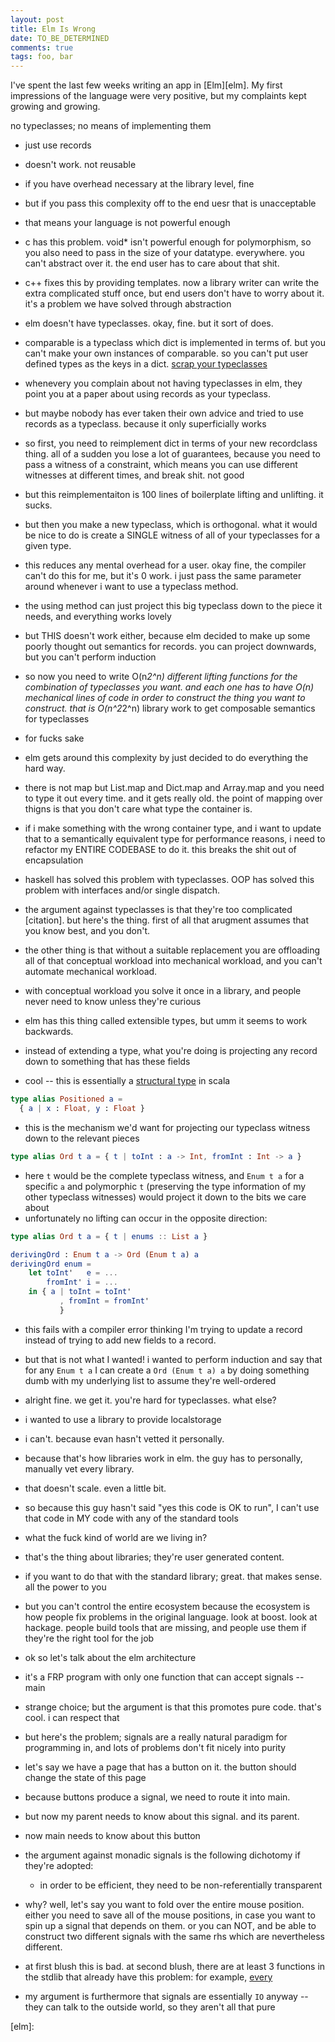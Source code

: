 ```yaml
---
layout: post
title: Elm Is Wrong
date: TO_BE_DETERMINED
comments: true
tags: foo, bar
---
```


I've spent the last few weeks writing an app in [Elm][elm]. My first impressions
of the language were very positive, but my complaints kept growing and growing.

no typeclasses; no means of implementing them
- just use records
- doesn't work. not reusable
- if you have overhead necessary at the library level, fine
- but if you pass this complexity off to the end uesr that is unacceptable
- that means your language is not powerful enough
- c has this problem. void* isn't powerful enough for polymorphism, so you also
    need to pass in the size of your datatype. everywhere. you can't abstract
    over it. the end user has to care about that shit.
- c++ fixes this by providing templates. now a library writer can write the
    extra complicated stuff once, but end users don't have to worry about it.
    it's a problem we have solved through abstraction

- elm doesn't have typeclasses. okay, fine. but it sort of does.
- comparable is a typeclass which dict is implemented in terms of. but you can't
    make your own instances of comparable. so you can't put user defined types
    as the keys in a dict. [scrap your typeclasses](http://www.haskellforall.com/2012/05/scrap-your-type-classes.html)
- whenevery you complain about not having typeclasses in elm, they point you at
    a paper about using records as your typeclass.
- but maybe nobody has ever taken their own advice and tried to use records as a
    typeclass. because it only superficially works
- so first, you need to reimplement dict in terms of your new recordclass thing.
    all of a sudden you lose a lot of guarantees, because you need to pass a
    witness of a constraint, which means you can use different witnesses at
    different times, and break shit. not good
- but this reimplementaiton is 100 lines of boilerplate lifting and unlifting.
    it sucks.
- but then you make a new typeclass, which is orthogonal. what it would be nice
    to do is create a SINGLE witness of all of your typeclasses for a given
    type.
- this reduces any mental overhead for a user. okay fine, the compiler can't do
    this for me, but it's 0 work. i just pass the same parameter around whenever
    i want to use a typeclass method.
- the using method can just project this big typeclass down to the piece it
    needs, and everything works lovely
- but THIS doesn't work either, because elm decided to make up some poorly
    thought out semantics for records. you can project downwards, but you can't
    perform induction
- so now you need to write O(n*2^n) different lifting functions for the combination
    of typeclasses you want. and each one has to have O(n) mechanical lines of
    code in order to construct the thing you want to construct. that is O(n^2*2^n)
    library work to get composable semantics for typeclasses
- for fucks sake

- elm gets around this complexity by just decided to do everything the hard way.
- there is not map but List.map and Dict.map and Array.map and you need to type
    it out every time. and it gets really old. the point of mapping over thigns
    is that you don't care what type the container is.
- if i make something with the wrong container type, and i want to update that
    to a semantically equivalent type for performance reasons, i need to
    refactor my ENTIRE CODEBASE to do it. this breaks the shit out of
    encapsulation
- haskell has solved this problem with typeclasses. OOP has solved this problem
    with interfaces and/or single dispatch.
- the argument against typeclasses is that they're too complicated [citation].
    but here's the thing. first of all that arugment assumes that you know best,
    and you don't.
- the other thing is that without a suitable replacement you are offloading all
    of that conceptual workload into mechanical workload, and you can't automate
    mechanical workload.
- with conceptual workload you solve it once in a library, and people never need
    to know unless they're curious

- elm has this thing called extensible types, but umm it seems to work
    backwards.
- instead of extending a type, what you're doing is projecting any record down
    to something that has these fields
- cool -- this is essentially a [structural
    type](https://twitter.github.io/scala_school/advanced-types.html#structural) in scala
```elm
type alias Positioned a =
  { a | x : Float, y : Float }
```
- this is the mechanism we'd want for projecting our typeclass witness down to
    the relevant pieces
```elm
type alias Ord t a = { t | toInt : a -> Int, fromInt : Int -> a }
```
- here `t` would be the complete typeclass witness, and `Enum t a` for a
    specific `a` and polymorphic `t` (preserving the type information of my
    other typeclass witnesses) would project it down to the bits we care
    about
- unfortunately no lifting can occur in the opposite direction:
```elm
type alias Ord t a = { t | enums :: List a }

derivingOrd : Enum t a -> Ord (Enum t a) a
derivingOrd enum =
    let toInt'   e = ...
        fromInt' i = ...
    in { a | toInt = toInt'
           , fromInt = fromInt'
           }
```
- this fails with a compiler error thinking I'm trying to update a record
    instead of trying to add new fields to a record.
- but that is not what I wanted! i wanted to perform induction and say that for
    any `Enum t a` I can create a `Ord (Enum t a) a` by doing something dumb
    with my underlying list to assume they're well-ordered

- alright fine. we get it. you're hard for typeclasses. what else?
- i wanted to use a library to provide localstorage
- i can't. because evan hasn't vetted it personally.
- because that's how libraries work in elm. the guy has to personally, manually
    vet every library.
- that doesn't scale. even a little bit.
- so because this guy hasn't said "yes this code is OK to run", I can't use that
    code in MY code with any of the standard tools
- what the fuck kind of world are we living in?
- that's the thing about libraries; they're user generated content.
- if you want to do that with the standard library; great. that makes sense. all
    the power to you
- but you can't control the entire ecosystem because the ecosystem is how people
    fix problems in the original language. look at boost. look at hackage.
    people build tools that are missing, and people use them if they're the
    right tool for the job

- ok so let's talk about the elm architecture
- it's a FRP program with only one function that can accept signals -- main
- strange choice; but the argument is that this promotes pure code. that's cool.
    i can respect that
- but here's the problem; signals are a really natural paradigm for programming
    in, and lots of problems don't fit nicely into purity
- let's say we have a page that has a button on it. the button should change the
    state of this page
- because buttons produce a signal, we need to route it into main.
- but now my parent needs to know about this signal. and its parent.
- now main needs to know about this button
- the argument against monadic signals is the following dichotomy if they're
    adopted:
    * in order to be efficient, they need to be non-referentially transparent
- why? well, let's say you want to fold over the entire mouse position. either
    you need to save all of the mouse positions, in case you want to spin up a
    signal that depends on them. or you can NOT, and be able to construct two
    different signals with the same rhs which are nevertheless different.
- at first blush this is bad. at second blush, there are at least 3 functions in
    the stdlib that already have this problem: for example,
    [every](http://package.elm-lang.org/packages/elm-lang/core/3.0.0/Time#every)
- my argument is furthermore that signals are essentially `IO` anyway -- they
    can talk to the outside world, so they aren't all that pure

[elm]:

